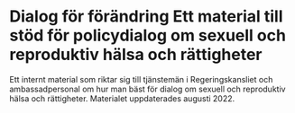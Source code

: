 # Dialog för förändring Ett material till stöd för policydialog om sexuell och reproduktiv hälsa och rättigheter

Ett internt material som riktar sig till tjänstemän i Regeringskansliet och ambassadpersonal om hur man bäst för dialog om sexuell och reproduktiv hälsa och rättigheter. Materialet uppdaterades augusti 2022.
